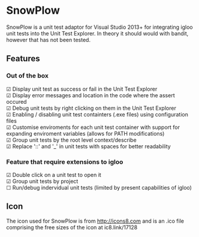 # SnowPlow

SnowPlow is a unit test adaptor for Visual Studio 2013+ for integrating igloo unit tests into the Unit Test Explorer.
In theory it should would with bandit, however that has not been tested.

## Features

### Out of the box
 ☑ Display unit test as success or fail in the Unit Test Explorer  
 ☑ Display error messages and location in the code where the assert occured  
 ☑ Debug unit tests by right clicking on them in the Unit Test Explorer  
 ☑ Enabling / disabling unit test containters (.exe files) using configuration files  
 ☑ Customise enviroments for each unit test container with support for expanding enviroment variables (allows for PATH modifications)  
 ☑ Group unit tests by the root level context/describe  
 ☑ Replace '::' and '_' in unit tests with spaces for better readability  

### Feature that require extensions to igloo
 ☑ Double click on a unit test to open it  
 ☑ Group unit tests by project  
 ☐ Run/debug indervidual unit tests (limited by present capabilities of igloo)  

## Icon

The icon used for SnowPlow is from http://icons8.com and is an .ico file comprising the free sizes of the icon at ic8.link/17128